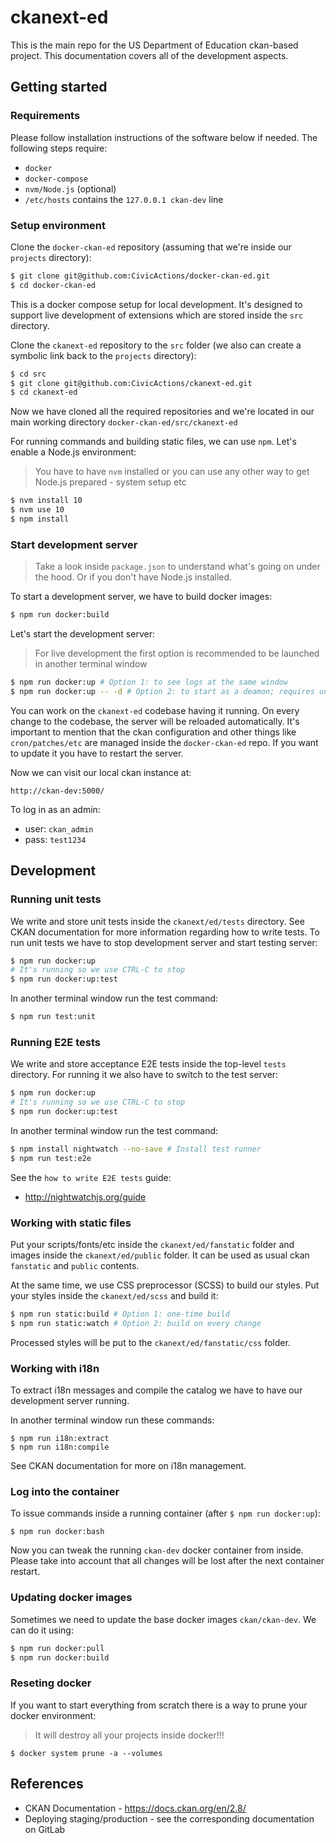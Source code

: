 # ckanext-ed

This is the main repo for the US Department of Education ckan-based project. This documentation covers all of the development aspects.

## Getting started

### Requirements

Please follow installation instructions of the software below if needed. The following steps require:
- `docker`
- `docker-compose`
- `nvm/Node.js` (optional)
- `/etc/hosts` contains the `127.0.0.1 ckan-dev` line

### Setup environment

Clone the `docker-ckan-ed` repository (assuming that we're inside our `projects` directory):

```bash
$ git clone git@github.com:CivicActions/docker-ckan-ed.git
$ cd docker-ckan-ed
```

This is a docker compose setup for local development. It's designed to support live development of extensions which are stored inside the `src` directory.

Clone the `ckanext-ed` repository to the `src` folder (we also can create a symbolic link back to the `projects` directory):

```bash
$ cd src
$ git clone git@github.com:CivicActions/ckanext-ed.git
$ cd ckanext-ed
```

Now we have cloned all the required repositories and we're located in our main working directory `docker-ckan-ed/src/ckanext-ed`

For running commands and building static files, we can use `npm`. Let's enable a Node.js environment:

> You have to have `nvm` installed or you can use any other way to get Node.js prepared - system setup etc

```bash
$ nvm install 10
$ nvm use 10
$ npm install
```

### Start development server

> Take a look inside `package.json` to understand what's going on under the hood. Or if you don't have Node.js installed.

To start a development server, we have to build docker images:

```bash
$ npm run docker:build
```

Let's start the development server:

> For live development the first option is recommended to be launched in another terminal window

```bash
$ npm run docker:up # Option 1: to see logs at the same window
$ npm run docker:up -- -d # Option 2: to start as a deamon; requires understanding how to manage a docker container
```

You can work on the `ckanext-ed` codebase having it running. On every change to the codebase, the server will be reloaded automatically. It's important to mention that the ckan configuration and other things like `cron/patches/etc` are managed inside the `docker-ckan-ed` repo. If you want to update it you have to restart the server.

Now we can visit our local ckan instance at:

```
http://ckan-dev:5000/
```

To log in as an admin:
- user: `ckan_admin`
- pass: `test1234`

## Development

### Running unit tests

We write and store unit tests inside the `ckanext/ed/tests` directory. See CKAN documentation for more information regarding how to write tests. To run unit tests we have to stop development server and start testing server:

```bash
$ npm run docker:up
# It's running so we use CTRL-C to stop
$ npm run docker:up:test
```

In another terminal window run the test command:

```bash
$ npm run test:unit
```

### Running E2E tests

We write and store acceptance E2E tests inside the top-level `tests` directory. For running it we also have to switch to the test server:

```bash
$ npm run docker:up
# It's running so we use CTRL-C to stop
$ npm run docker:up:test
```

In another terminal window run the test command:

```bash
$ npm install nightwatch --no-save # Install test runner
$ npm run test:e2e
```

See the `how to write E2E tests` guide:
- http://nightwatchjs.org/guide

### Working with static files

Put your scripts/fonts/etc inside the `ckanext/ed/fanstatic` folder and images inside the `ckanext/ed/public` folder. It can be used as usual ckan `fanstatic` and `public` contents.

At the same time, we use CSS preprocessor (SCSS) to build our styles. Put your styles inside the `ckanext/ed/scss` and build it:

```bash
$ npm run static:build # Option 1: one-time build
$ npm run static:watch # Option 2: build on every change
```

Processed styles will be put to the `ckanext/ed/fanstatic/css` folder.

### Working with i18n

To extract i18n messages and compile the catalog we have to have our development server running.

In another terminal window run these commands:

```
$ npm run i18n:extract
$ npm run i18n:compile
```

See CKAN documentation for more on i18n management.

### Log into the container

To issue commands inside a running container (after `$ npm run docker:up`):

```
$ npm run docker:bash
```

Now you can tweak the running `ckan-dev` docker container from inside. Please take into account that all changes will be lost after the next container restart.

### Updating docker images

Sometimes we need to update the base docker images `ckan/ckan-dev`. We can do it using:

```bash
$ npm run docker:pull
$ npm run docker:build
```

### Reseting docker

If you want to start everything from scratch there is a way to prune your docker environment:

> It will destroy all your projects inside docker!!!

```
$ docker system prune -a --volumes
```

## References

- CKAN Documentation - https://docs.ckan.org/en/2.8/
- Deploying staging/production - see the corresponding documentation on GitLab
